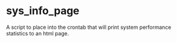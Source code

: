 # sys_info_page
A script to place into the crontab that will print system performance statistics to an html page.

